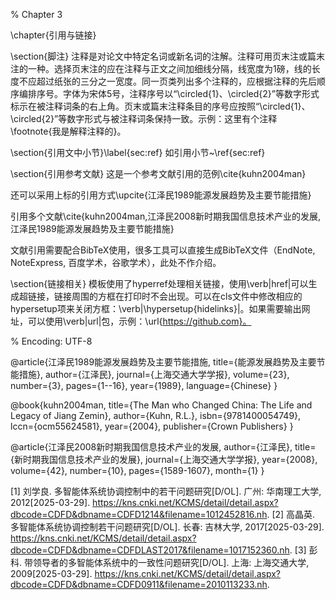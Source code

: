 % Chapter 3

\chapter{引用与链接}

\section{脚注}
注释是对论文中特定名词或新名词的注解。注释可用页末注或篇末注的一种。选择页末注的应在注释与正文之间加细线分隔，线宽度为1磅，线的长度不应超过纸张的三分之一宽度。同一页类列出多个注释的，应根据注释的先后顺序编排序号。字体为宋体5号，注释序号以“\circled{1}、\circled{2}”等数字形式标示在被注释词条的右上角。页末或篇末注释条目的序号应按照“\circled{1}、\circled{2}”等数字形式与被注释词条保持一致。示例：这里有个注释\footnote{我是解释注释的}。

\section{引用文中小节}\label{sec:ref}
如引用小节~\ref{sec:ref}

\section{引用参考文献}
这是一个参考文献引用的范例\cite{kuhn2004man}

还可以采用上标的引用方式\upcite{江泽民1989能源发展趋势及主要节能措施}

引用多个文献\cite{kuhn2004man,江泽民2008新时期我国信息技术产业的发展,江泽民1989能源发展趋势及主要节能措施}

文献引用需要配合BibTeX使用，很多工具可以直接生成BibTeX文件（EndNote, NoteExpress, 百度学术，谷歌学术），此处不作介绍。

\section{链接相关}
模板使用了hyperref处理相关链接，使用\verb|href|可以生成超链接，链接周围的方框在打印时不会出现。可以在cls文件中修改相应的hypersetup项来关闭方框：\verb|\hypersetup{hidelinks}|。如果需要输出网址，可以使用\verb|url|包，示例：\url{https://github.com}。



% Encoding: UTF-8

@article{江泽民1989能源发展趋势及主要节能措施,
  title={能源发展趋势及主要节能措施},
  author={江泽民},
  journal={上海交通大学学报},
  volume={23},
  number={3},
  pages={1--16},
  year={1989},
  language={Chinese}
}

@book{kuhn2004man,
  title={The Man who Changed China: The Life and Legacy of Jiang Zemin},
  author={Kuhn, R.L.},
  isbn={9781400054749},
  lccn={ocm55624581},
  year={2004},
  publisher={Crown Publishers}
}

@article{江泽民2008新时期我国信息技术产业的发展,
  author={江泽民},
  title={新时期我国信息技术产业的发展},
  journal={上海交通大学学报},
  year={2008},
  volume={42},
  number={10},
  pages={1589-1607},
  month={1}
}


[1] 刘学良. 多智能体系统协调控制中的若干问题研究[D/OL]. 广州: 华南理工大学, 2012[2025-03-29]. https://kns.cnki.net/KCMS/detail/detail.aspx?dbcode=CDFD&dbname=CDFD1214&filename=1012452816.nh.
[2] 高晶英. 多智能体系统协调控制若干问题研究[D/OL]. 长春: 吉林大学, 2017[2025-03-29]. https://kns.cnki.net/KCMS/detail/detail.aspx?dbcode=CDFD&dbname=CDFDLAST2017&filename=1017152360.nh.
[3] 彭科. 带领导者的多智能体系统中的一致性问题研究[D/OL]. 上海: 上海交通大学, 2009[2025-03-29]. https://kns.cnki.net/KCMS/detail/detail.aspx?dbcode=CDFD&dbname=CDFD0911&filename=2010113233.nh.
